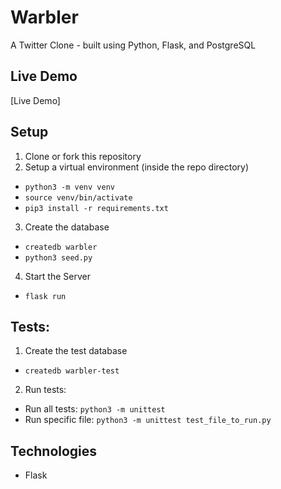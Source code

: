 # Warbler
A Twitter Clone - built using Python, Flask, and PostgreSQL

## Live Demo
[Live Demo]

## Setup
1. Clone or fork this repository
2. Setup a virtual environment (inside the repo directory)
* ```python3 -m venv venv```
* ```source venv/bin/activate```
* ```pip3 install -r requirements.txt```
3. Create the database
* ```createdb warbler```
* ```python3 seed.py```
4. Start the Server
* ```flask run```

## Tests: 
1. Create the test database
* ```createdb warbler-test```
2. Run tests:
* Run all tests: ```python3 -m unittest```
* Run specific file: ```python3 -m unittest test_file_to_run.py```

## Technologies
* Flask
